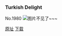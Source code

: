 ### Turkish Delight
No.1980
![图片不见了~~~](https://imgs.xkcd.com/comics/turkish_delight.png)

[原址](https://xkcd.com//1980) [下载](https://imgs.xkcd.com/comics/turkish_delight.png)

